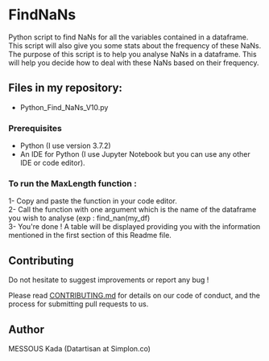 # FindNaNs
Python script to find NaNs for all the variables contained in a dataframe.
This script will also give you some stats about the frequency of these NaNs. <br/>
The purpose of this script is to help you analyse NaNs in a dataframe. 
This will help you decide how to deal with these NaNs based on their frequency.

## Files in my repository:
- Python_Find_NaNs_V10.py

### Prerequisites
- Python (I use version 3.7.2)
- An IDE for Python (I use Jupyter Notebook but you can use any other IDE or code editor).

### To run the MaxLength function :
1- Copy and paste the function in your code editor. <br/>
2- Call the function with one argument which is the name of the dataframe you wish to analyse (exp : find_nan(my_df) <br/>
3- You're done ! A table will be displayed providing you with the information mentioned in the first section of this Readme file. <br/>

## Contributing
Do not hesitate to suggest improvements or report any bug !

Please read [CONTRIBUTING.md](https://gist.github.com/PurpleBooth/b24679402957c63ec426) for details on our code of conduct, and the process for submitting pull requests to us.

## Author
MESSOUS Kada
(Datartisan at Simplon.co)
